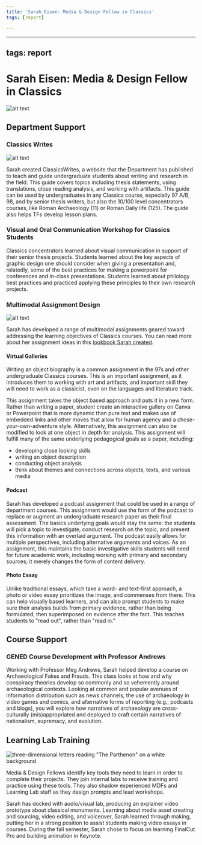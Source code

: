 ```yaml
---
title: 'Sarah Eisen: Media & Design Fellow in Classics'
tags: [report]

---
```


---
tags: report
---

# Sarah Eisen: Media & Design Fellow in Classics

![alt text](https://files.slack.com/files-pri/T0HTW3H0V-F03TUHMD6V9/untitled_02_81_copy.jpg?pub_secret=f0415de793)

## Department Support

### Classics Writes

![alt text](https://files.slack.com/files-pri/T0HTW3H0V-F04DVSFJDT7/screen_shot_2022-12-06_at_9.41.42_am.png?pub_secret=c5815c7638)

Sarah created ClassicsWrites, a website that the Department has published to teach and guide undergraduate students about writing and research in the field. This guide covers topics including thesis statements, using translations, close reading analysis, and working with artifacts. This guide can be used  by undergraduates in any Classics course, especially 97 A/B, 98, and by senior thesis writers, but also the 10/100 level concentrators courses, like Roman Archaeology (11) or Roman Daily life (125). The guide also helps TFs develop lesson plans.

### Visual and Oral Communication Workshop for Classics Students

Classics concentrators learned about visual communication in support of their senior thesis projects. Students learned about the key aspects of graphic design one should consider when giving a presentation and, relatedly, some of the best practices for making a powerpoint for conferences and in-class presentations. Students learned about philology best practices and practiced applying these principles to their own research projects.

### Multimodal Assignment Design

![alt text](https://files.slack.com/files-pri/T0HTW3H0V-F04DYV1GVMG/screen_shot_2022-12-06_at_10.01.04_am.png?pub_secret=b07eaf0aeb)

Sarah has developed a range of multimodal assignments geared toward addressing the learning objectives of Classics courses. You can read more about her assignment ideas in this [lookbook Sarah created](https://www.canva.com/design/DAFSsP74WtA/fXJEaLb2-xu8iU5vGnOpXg/view?utm_content=DAFSsP74WtA&utm_campaign=designshare&utm_medium=link2&utm_source=sharebutton#1).

#### Virtual Galleries

Writing an object biography is a common assignment in the 97s and other undergraduate Classics courses. This is an important assignment, as it introduces them to working with art and artifacts, and important skill they will need to work as a classicist, even on the languages and literature track.  

This assignment takes the object based approach and puts it in a new form. Rather than writing a paper, student create an interactive gallery on Canva or Powerpoint that is more dynamic than pure text and makes use of embedded links and other moves that allow for human agency and a chose-your-own-adventure style. Alternatively, this assignment can also be modified to look at one object in depth for analysis. This assignment will fulfill many of the same underlying pedagogical goals as a paper, including:
* developing close looking skills
* writing an object description 
* conducting object analysis
* think about themes and connections across objects, texts, and various media

#### Podcast

Sarah has developed a podcast assignment that could be used in a range of department courses. This assignment would use the form of the podcast to replace or augment an undergraduate research paper as their final assessment. The basics underlying goals would stay the same: the students will pick a topic to investigate, conduct research on the topic, and present this information with an overlaid argument. The podcast easily allows for multiple perspectives, including alternative arguments and voices. As an assignment, this maintains the basic investigative skills students will need for future academic work, including working with primary and secondary sources; it merely changes the form of content delivery. 

#### Photo Essay

Unlike traditional essays, which take a word- and text-first approach, a photo or video essay prioritizes the image, and commenses from there. This can help visually based learners, and can also prompt students to make sure their analysis builds from primary evidence, rather than being formulated, then superimposed on evidence after the fact. This teaches students to "read out", rather than "read in."

## Course Support

### GENED Course Development with Professor Andrews

Working with Professor Meg Andrews, Sarah helped develop a course on Archaeological Fakes and Frauds. This class looks at how and why conspiracy theories develop so commonly and so vehemently around archaeological contexts. Looking at common and popular avenues of information distribution such as news channels, the use of archaeology in video games and comics, and alternative forms of reporting (e.g., podcasts and blogs), you will explore how narratives of archaeology are cross-culturally (mis)appropriated and deployed to craft certain narratives of nationalism, supremacy, and evolution.

## Learning Lab Training

![three-dimensional letters reading "The Parthenon" on a white background](https://files.slack.com/files-pri/T0HTW3H0V-F047VACB410/screen_shot_2022-10-24_at_1.48.04_pm.png?pub_secret=8464f92158)

Media & Design Fellows identify key tools they need to learn in order to complete their projects. They join internal labs to receive training and practice using these tools. They also shadow experienced MDFs and Learning Lab staff as they design prompts and lead workshops. 

Sarah has docked with audio/visual lab, producing an explainer video prototype about classical monuments. Learning about media asset creating and sourcing, video editing, and voiceover, Sarah learned through making, putting her in a strong position to assist students making video essays in courses. During the fall semester, Sarah chose to focus on learning FinalCut Pro and building animation in Keynote.
